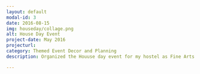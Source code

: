 ```yaml
---
layout: default
modal-id: 3
date: 2016-08-15
img: houseday/collage.png
alt: House Day Event
project-date: May 2016
projecturl:
category: Themed Event Decor and Planning
description: Organized the Houuse day event for my hostel as Fine Arts and Crafts Club Representative

---
```

